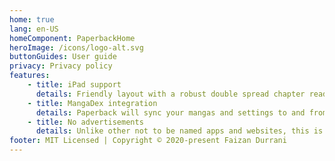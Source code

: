 ```yaml
---
home: true
lang: en-US
homeComponent: PaperbackHome
heroImage: /icons/logo-alt.svg
buttonGuides: User guide
privacy: Privacy policy
features:
    - title: iPad support
      details: Friendly layout with a robust double spread chapter reader for iPad.
    - title: MangaDex integration
      details: Paperback will sync your mangas and settings to and from MangaDex.
    - title: No advertisements
      details: Unlike other not to be named apps and websites, this is a fully ad-free experience.
footer: MIT Licensed | Copyright © 2020-present Faizan Durrani
---
```

